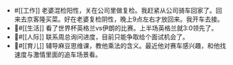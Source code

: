 - #[[工作]] 老婆混检阳性，关在公司里做复检。我赶紧从公司骑车回家了。回来去京客隆买菜。好在老婆复检阴性，晚上9点左右才放回来。我开车去接。
- #[[生活]] 看了世界杯英格兰vs伊朗的比赛。上半场英格兰就3:0领先了。
- #[[人际]] 联系周总询问进度，目前只能争取给个面试机会了。
- #[[育儿]] 辅导麻豆思维课，教他乘法的含义。最近他对赛车感兴趣，和他找速度与激情里面的追车场景看。
